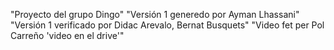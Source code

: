 "Proyecto del grupo Dingo"
"Versión 1 generedo por Ayman Lhassani"
"Versión 1 verificado por Didac Arevalo, Bernat Busquets"
"Video fet per Pol Carreño 'video en el drive'"

